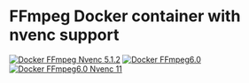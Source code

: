 # FFmpeg Docker container with nvenc support
[![Docker FFmpeg Nvenc 5.1.2](https://github.com/HiWay-Media/nvenc-docker/actions/workflows/docker-publish.yml/badge.svg)](https://github.com/HiWay-Media/nvenc-docker/actions/workflows/docker-publish.yml)
[![Docker FFmpeg6.0](https://github.com/HiWay-Media/nvenc-docker/actions/workflows/docker-publish-ffmpeg6.yml/badge.svg)](https://github.com/HiWay-Media/nvenc-docker/actions/workflows/docker-publish-ffmpeg6.yml)
[![Docker FFmpeg6.0 Nvenc 11](https://github.com/HiWay-Media/nvenc-docker/actions/workflows/docker-publish-ffmpeg6-nvenc11.yml/badge.svg)](https://github.com/HiWay-Media/nvenc-docker/actions/workflows/docker-publish-ffmpeg6-nvenc11.yml)



